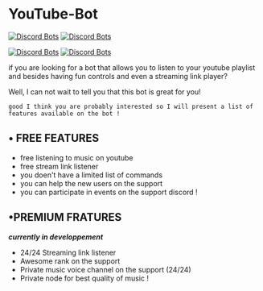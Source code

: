 YouTube-Bot
=======

[![Discord Bots](https://top.gg/api/widget/status/486948160124485642.svg)](https://top.gg/bot/486948160124485642) [![Discord Bots](https://top.gg/api/widget/lib/486948160124485642.svg)](https://top.gg/bot/486948160124485642)

[![Discord Bots](https://top.gg/api/widget/owner/486948160124485642.svg)](https://top.gg/bot/486948160124485642) [![Discord Bots](https://top.gg/api/widget/servers/486948160124485642.svg)](https://top.gg/bot/486948160124485642)




if you are looking for a bot that allows you to listen to your youtube playlist and besides having fun controls and even a streaming link player?

Well, I can not wait to tell you that this bot is great for you!

 

`good I think you are probably interested so I will present a list of features available on the bot !`
 
 
## • FREE FEATURES
 

 

* free listening to music on youtube
* free stream link listener 
* you doen't have a limited list of commands
* you can help the new users on the support
* you can participate in events on the support discord !
 

## •PREMIUM FRATURES
 
 _**currently in developpement**_

* 24/24 Streaming link listener
* Awesome rank on the support 
* Private music voice channel on the support (24/24)
*  Private node for best quality of music !
